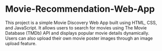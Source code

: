 # Movie-Recommendation-Web-App
This project is a simple Movie Discovery Web App built using HTML, CSS, and JavaScript. It allows users to search for movies using The Movie Database (TMDb) API and displays popular movie details dynamically. Users can also upload their own movie poster images through an image upload feature. 
